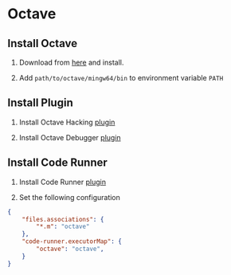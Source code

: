 # Octave

## Install Octave

1. Download from [here](https://www.gnu.org/software/octave/download.html) and install.

2. Add `path/to/octave/mingw64/bin` to environment variable `PATH`

## Install Plugin

1. Install Octave Hacking [plugin](https://github.com/apjanke/vscode-octave-hacking)

2. Install Octave Debugger [plugin](https://github.com/paulo-fernando-silva/vscOctaveDebugger.git)

## Install Code Runner

1. Install Code Runner [plugin](https://github.com/formulahendry/vscode-code-runner)

2. Set the following configuration

```json
{
    "files.associations": {
        "*.m": "octave"
    },
    "code-runner.executorMap": {
        "octave": "octave",
    }
}
```